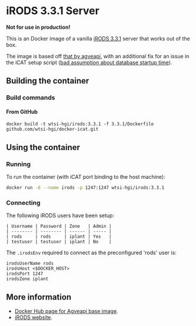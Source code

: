 # iRODS 3.3.1 Server
**Not for use in production!**

This is an Docker image of a vanilla [iRODS 3.3.1](https://github.com/irods/irods-legacy) server that works out of the box.

The image is based off [that by agveapi](https://hub.docker.com/r/agaveapi/irods), with an additional fix for an issue in the iCAT setup script ([bad assumption about database startup time](https://github.com/irods/irods-legacy/blob/master/iRODS/scripts/perl/irodsctl.pl#L1318)).


## Building the container
### Build commands 
#### From GitHub
```
docker build -t wtsi-hgi/irods:3.3.1 -f 3.3.1/Dockerfile github.com/wtsi-hgi/docker-icat.git
```


## Using the container
### Running
To run the container (with iCAT port binding to the host machine):
```bash
docker run -d --name irods -p 1247:1247 wtsi-hgi/irods:3.3.1
```

### Connecting
The following iRODS users have been setup:
```
| Username | Password | Zone   | Admin |
| -------- | -------- | ------ | ----- |
| rods     | rods     | iplant | Yes   |
| testuser | testuser | iplant | No    |
```

The `.irodsEnv` required to connect as the preconfigured 'rods' user is:
```
irodsUserName rods
irodsHost <$DOCKER_HOST>
irodsPort 1247
irodsZone iplant
```


## More information
* [Docker Hub page for Agveapi base image](https://hub.docker.com/r/agaveapi/irods).
* [iRODS website](http://irods.org).
